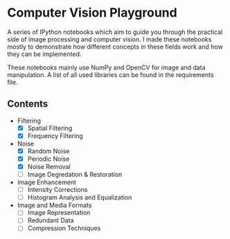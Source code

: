# Computer Vision Playground
A series of IPython notebooks which aim to guide you through the practical side of image processing and computer vision. I made these notebooks mostly to demonstrate how different concepts in these fields work and how they can be implemented.

These notebooks mainly use NumPy and OpenCV for image and data manipulation. A list of all used libraries can be found in the requirements file.

## Contents 
- Filtering
    - [x] Spatial Filtering
    - [x] Frequency Filtering
- Noise
    - [x] Random Noise
    - [x] Periodic Noise
    - [x] Noise Removal
    - [ ] Image Degredation & Restoration
- Image Enhancement
    - [ ] Intensity Corrections
    - [ ] Histogram Analysis and Equalization
- Image and Media Formats
    - [ ] Image Representation
    - [ ] Redundant Data
    - [ ] Compression Techniques
